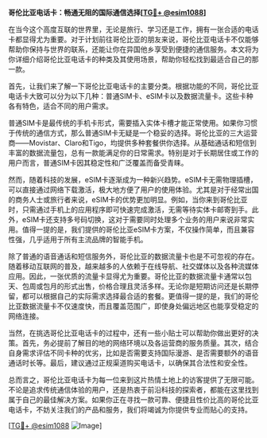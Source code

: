**哥伦比亚电话卡：畅通无阻的国际通信选择[[TG💪+ @esim1088](https://t.me/s/esim1088)]**

在当今这个高度互联的世界里，无论是旅行、学习还是工作，拥有一张合适的电话卡都显得尤为重要。对于计划前往哥伦比亚的朋友来说，哥伦比亚电话卡不仅能够帮助你保持与世界的联系，还能让你在异国他乡享受到便捷的通信服务。本文将为你详细介绍哥伦比亚电话卡的种类及其使用场景，帮助你轻松找到最适合自己的那一款。

首先，让我们来了解一下哥伦比亚电话卡的主要分类。根据功能的不同，哥伦比亚电话卡大致可以分为以下几种：普通SIM卡、eSIM卡以及数据流量卡。这些卡种各有特色，适合不同的用户需求。

普通SIM卡是最传统的手机卡形式，需要插入实体卡槽才能正常使用。如果你习惯于传统的通信方式，那么普通SIM卡无疑是一个稳妥的选择。哥伦比亚的三大运营商——Movistar、Claro和Tigo，均提供多种套餐供你选择。从基础通话和短信到丰富的数据流量包，总有一款能满足你的日常需求。特别是对于长期居住或工作的用户而言，普通SIM卡因其稳定性和广泛覆盖而备受青睐。

然而，随着科技的发展，eSIM卡逐渐成为一种新兴趋势。eSIM卡无需物理插槽，可以直接通过网络下载激活，极大地方便了用户的使用体验。尤其是对于经常出国的商务人士或旅行者来说，eSIM卡的优势更加明显。例如，当你来到哥伦比亚时，只需通过手机上的应用程序即可快速完成激活，无需等待实体卡邮寄到手。此外，eSIM卡还支持多号码切换，这对于需要同时处理多个业务的用户来说非常实用。值得一提的是，我们提供的哥伦比亚eSIM卡方案，不仅操作简单，而且兼容性强，几乎适用于所有主流品牌的智能手机。

除了普通的语音通话和短信服务外，哥伦比亚的数据流量卡也是不可忽视的存在。随着移动互联网的普及，越来越多的人依赖于在线导航、社交媒体以及各种流媒体应用。因此，一张优质的流量卡显得尤为重要。哥伦比亚的数据流量卡通常以包天、包周或包月的形式出售，价格合理且灵活多样。无论你是短期访问还是长期停留，都可以根据自己的实际需求选择最合适的套餐。更值得一提的是，我们的哥伦比亚数据流量卡不仅速度快，而且覆盖范围广，即使身处偏远地区也能享受稳定的网络连接。

当然，在挑选哥伦比亚电话卡的过程中，还有一些小贴士可以帮助你做出更好的决策。首先，务必提前了解目的地的网络环境以及各运营商的服务质量。其次，结合自身需求评估不同卡种的优劣，比如是否需要支持国际漫游、是否需要额外的语音通话时长等。最后，建议通过正规渠道购买电话卡，以确保其合法性和安全性。

总而言之，哥伦比亚电话卡为每一位来到这片热情土地上的访客提供了无限可能。不论是追求传统通信体验的用户，还是热衷于前沿科技的探索者，都能在这里找到属于自己的最佳解决方案。如果你正在寻找一款可靠、便捷且性价比高的哥伦比亚电话卡，不妨关注我们的产品和服务，我们将竭诚为你提供专业而贴心的支持。

[[TG💪+ @esim1088](https://t.me/s/esim1088) ![Image](https://i.postimg.cc/4NQfJmqS/Snipaste-2025-05-13-00-14-12.png)]